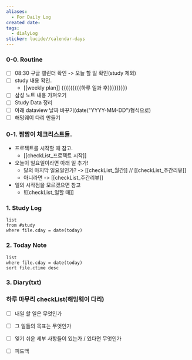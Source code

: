 ```yaml
---
aliases:
  - For Daily Log
created date: 
tags:
  - dialyLog
sticker: lucide//calendar-days
---
```

### 0-0. Routine
- [ ] 08:30 구글 캘린더 확인 -> 오늘 할 일 확인(study 제외)
- [ ] study 내용 확인.
	- [[weekly plan]]
{{{{{{{{{하루 일과 후}}}}}}}}}
- [ ] 삼성 노트 내용 가져오기
- [ ] Study Data 정리
- [ ] 아래 dataview 날짜 바꾸기(date("YYYY-MM-DD")형식으로)
- [ ] 해밍웨이 다리 만들기

### 0-1. 짬짬이 체크리스트들.
- 프로젝트를 시작할 때 참고.
	- [[checkList_프로젝트 시작]]
- 오늘이 일요일이라면 아래 일 추가!
	- 달의 마지막 일요일인가? -> [[checkList_월간]] // [[checkList_주간리뷰]]
	- 아니라면 -> [[checkList_주간리뷰]]
- 일의 시작점을 모르겠으면 참고
	- ![[checkList_일할 때]]
### 1. Study Log
```dataview
list
from #study 
where file.cday = date(today)
```

### 2. Today Note
```dataview
list
where file.cday = date(today)
sort file.ctime desc
```

### 3. Diary(txt)



### 하루 마무리 checkList(해밍웨이 다리)
- [ ] 내일 할 일은 무엇인가
- [ ] 그 일들의 목표는 무엇인가
- [ ] 잊기 쉬운 세부 사항들이 있는가 / 있다면 무엇인가
- [ ] 피드백

